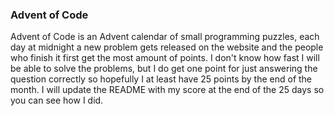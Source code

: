 ### Advent of Code
Advent of Code is an Advent calendar of small programming puzzles, each day at midnight a new problem gets released on the website and the people who finish it first get the most amount of points.
I don't know how fast I will be able to solve the problems, but I do get one point for just answering the question correctly so hopefully I at least have 25 points by the end of the month. 
I will update the README with my score at the end of the 25 days so you can see how I did. 
